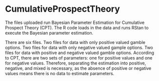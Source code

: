 # CumulativeProspectTheory
The files uploaded run Bayesian Parameter Estimation for Cumulative Prospect Theory (CPT). The R code loads in the data and runs RStan to execute the Bayesian parameter estimation. 

There are six files. Two files for data with only positive valued gamble options. Two files for data with only negative valued gample options. Two files for data with positive and negative valued gamble options. According to CPT, there are two sets of parameters: one for positive values and one for negative values. Therefore, separating the estimation into positive, negative, and mixed is necessary, as the absence of positive or negative values means there is no data to estimate parameters.
